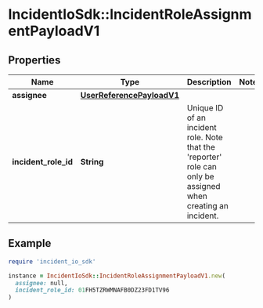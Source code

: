 # IncidentIoSdk::IncidentRoleAssignmentPayloadV1

## Properties

| Name | Type | Description | Notes |
| ---- | ---- | ----------- | ----- |
| **assignee** | [**UserReferencePayloadV1**](UserReferencePayloadV1.md) |  |  |
| **incident_role_id** | **String** | Unique ID of an incident role. Note that the &#39;reporter&#39; role can only be assigned when creating an incident. |  |

## Example

```ruby
require 'incident_io_sdk'

instance = IncidentIoSdk::IncidentRoleAssignmentPayloadV1.new(
  assignee: null,
  incident_role_id: 01FH5TZRWMNAFB0DZ23FD1TV96
)
```

